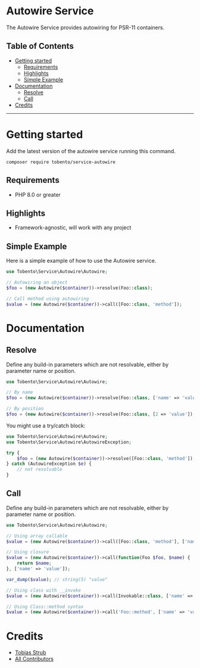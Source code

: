 # Autowire Service

The Autowire Service provides autowiring for PSR-11 containers.

## Table of Contents

- [Getting started](#getting-started)
    - [Requirements](#requirements)
    - [Highlights](#highlights)
    - [Simple Example](#simple-example)
- [Documentation](#documentation)
    - [Resolve](#resolve)
    - [Call](#call)
- [Credits](#credits)
___

# Getting started

Add the latest version of the autowire service running this command.

```
composer require tobento/service-autowire
```

## Requirements

- PHP 8.0 or greater

## Highlights

- Framework-agnostic, will work with any project

## Simple Example

Here is a simple example of how to use the Autowire service.

```php
use Tobento\Service\Autowire\Autowire;

// Autowiring an object
$foo = (new Autowire($container))->resolve(Foo::class);

// Call method using autowiring
$value = (new Autowire($container))->call([Foo::class, 'method']);
```

# Documentation

## Resolve

Define any build-in parameters which are not resolvable, either by parameter name or position.

```php
use Tobento\Service\Autowire\Autowire;

// By name
$foo = (new Autowire($container))->resolve(Foo::class, ['name' => 'value']);

// By position
$foo = (new Autowire($container))->resolve(Foo::class, [2 => 'value']);
```

You might use a try/catch block:

```php
use Tobento\Service\Autowire\Autowire;
use Tobento\Service\Autowire\AutowireException;

try {
    $foo = (new Autowire($container))->resolve([Foo::class, 'method']);
} catch (AutowireException $e) {
    // not resolvable
}
```

## Call

Define any build-in parameters which are not resolvable, either by parameter name or position.

```php
use Tobento\Service\Autowire\Autowire;

// Using array callable
$value = (new Autowire($container))->call([Foo::class, 'method'], ['name' => 'value']);

// Using closure
$value = (new Autowire($container))->call(function(Foo $foo, $name) {
    return $name;
}, ['name' => 'value']);

var_dump($value); // string(5) "value"

// Using class with __invoke
$value = (new Autowire($container))->call(Invokable::class, ['name' => 'value']);

// Using Class::method syntax
$value = (new Autowire($container))->call('Foo::method', ['name' => 'value']);
```

# Credits

- [Tobias Strub](https://www.tobento.ch)
- [All Contributors](../../contributors)